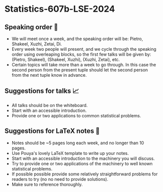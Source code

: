# Statistics-607b-LSE-2024

## Speaking order 🤭

* We will meet once a week, and the speaking order will be: Pietro, Shakeel, Xuzhi, Zetai, Di.
* Every week two people will present, and we cycle through the speaking order using overleaping blocks, so the first few talks will be given by: (Pietro, Shakeel), (Shakeel, Xuzhi), (Xuzhi, Zetai), etc.
* Certain topics will take more than a week to go through. In this case the second person from the present tuple should let the second person from the next tuple know in advance. 

## Suggestions for talks 📈

* All talks should be on the whiteboard.
* Start with an accessible introduction.
* Provide one or two applications to common statistical problems. 

## Suggestions for LaTeX notes 📖

* Notes should be ~5 pages long each week, and no longer than 10 pages.
* Use Pouya's lovely LaTeX template to write up your notes.
* Start with an accessible introduction to the machinery you will discuss.
* Try to provide one or two applications of the machinery to well known statistical problems. 
* If possible possible provide some relatively straightforward problems for readers to try (no no need to provide solutions).
* Make sure to reference thoroughly.
